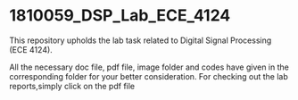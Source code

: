 # 1810059_DSP_Lab_ECE_4124
This repository upholds the lab task related to Digital Signal Processing (ECE 4124).

All the necessary doc file, pdf file, image folder and codes have given in the corresponding folder for your better consideration.
For checking out the lab reports,simply click on the pdf file
